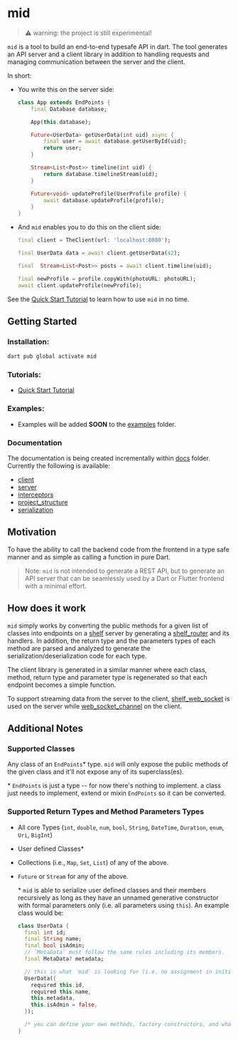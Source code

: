 # mid 

> ⚠️ warning: the project is still experimental! 

`mid` is a tool to build an end-to-end typesafe API in dart. The tool generates an API server and a client library in addition to handling requests and managing communication between the server and the client. 

In short:

- You write this on the server side:
    ```dart
    class App extends EndPoints {
        final Database database;

        App(this.database);

        Future<UserData> getUserData(int uid) async {
            final user = await database.getUserById(uid);
            return user;
        }

        Stream<List<Post>> timeline(int uid) {
            return database.timelineStream(uid);
        }

        Future<void> updateProfile(UserProfile profile) {
            await database.updateProfile(profile);
        }
    }
    ```

- And `mid` enables you to do this on the client side:

    ```dart
    final client = TheClient(url: 'localhost:8080');

    final UserData data = await client.getUserData(42); 

    final  Stream<List<Post>> posts = await client.timeline(uid); 

    final newProfile = profile.copyWith(photoURL: photoURL);
    await client.updateProfile(newProfile); 
    ```


See the [Quick Start Tutorial](https://github.com/osaxma/mid/tree/main/tutorials/quick_start/README.md) to learn how to use `mid` in no time. 

## Getting Started

### Installation:

```sh
dart pub global activate mid
```

### Tutorials:

- [Quick Start Tutorial](https://github.com/osaxma/mid/tree/main/tutorials/quick_start/README.md) 


### Examples:

- Examples will be added **SOON** to the [examples](https://github.com/osaxma/mid/tree/main/examples) folder. 

### Documentation
The documentation is being created incrementally within [docs](https://github.com/osaxma/mid/tree/main/docs) folder. Currently the following is available:

- [client](https://github.com/osaxma/mid/blob/main/docs/client.md)
- [server](https://github.com/osaxma/mid/blob/main/docs/server.md)
- [interceptors](https://github.com/osaxma/mid/blob/main/docs/interceptors.md)
- [project_structure](https://github.com/osaxma/mid/blob/main/docs/project_structure.md)
- [serialization](https://github.com/osaxma/mid/blob/main/docs/serialization.md)

## Motivation

To have the ability to call the backend code from the frontend in a type safe manner and as simple as calling a function in pure Dart. 

> Note: `mid` is not intended to generate a REST API, but to generate an API server that can be seamlessly used by a Dart or Flutter frontend with a minimal effort. 


## How does it work
`mid` simply works by converting the public methods for a given list of classes into endpoints on a [shelf][] server by generating a [shelf_router][] and its handlers. In addition, the return type and the parameters types of each method are parsed and analyzed to generate the serialization/deserialization code for each type. 

The client library is generated in a similar manner where each class, method, return type and parameter type is regenerated so that each endpoint becomes a simple function. 

To support streaming data from the server to the client, [shelf_web_socket] is used on the server while [web_socket_channel][] on the client. 

[shelf]: https://pub.dev/packages/shelf
[shelf_router]: https://pub.dev/packages/shelf_router
[shelf_web_socket]: https://pub.dev/packages/shelf_web_socket
[web_socket_channel]: https://pub.dev/packages/web_socket_channel

## Additional Notes 

### Supported Classes
Any class of an `EndPoints`\* type. `mid` will only expose the public methods of the given class and it'll not expose any of its superclass(es).

\* `EndPoints` is just a type -- for now there's nothing to implement. a class just needs to implement, extend or mixin `EndPoints` so it can be converted. 

### Supported Return Types and Method Parameters Types 

- All core Types (`int`, `double`, `num`, `bool`, `String`, `DateTime`, `Duration`, `enum`, `Uri`, `BigInt`)
- User defined Classes\*
- Collections (i.e., `Map`, `Set`, `List`) of any of the above.
- `Future` or `Stream` for any of the above. 

    \* `mid` is able to serialize user defined classes and their members recursively as long as they have an unnamed generative constructor with formal parameters only (i.e. all parameters using `this`). An example class would be:
    
    ```dart
    class UserData {
      final int id;
      final String name;
      final bool isAdmin;
      // `MetaData` must follow the same rules including its members.
      final MetaData? metadata;
    
      // this is what `mid` is looking for (i.e. no assignment in initializer list or constructor body):
      UserData({
        required this.id,
        required this.name,
        this.metadata,
        this.isAdmin = false,
      });
    
      /* you can define your own methods, factory constructors, and whatnot */
    }
    ```



<!-- 



```dart
Future<List<Object>> endpoints(Logger logger) async {
    final database = Database(url: String.fromEnvironment('DATABASE_URL'));
    return [
       App(apiKey: apiKey, database: database, logger: logger);,
    ];
}
```

One can also create multiple routes and endpoints such as:


```dart
Future<List<Object>> endpoints(Logger logger) async {
    final database = Database(url: String.fromEnvironment('DATABASE_URL'));
    final storageURL = String.fromEnvironment('STORAGE_KEY');
    final apiKey = String.fromEnvironment('API_KEY');

    final authAPI =  Auth(database: database, logger: logger);

    final storageAPI = Storage(apiKey: apiKey, url: storageURL, database: database, logger: logger);

    final applicationAPI = App(apiKey: apiKey, database: database, logger: logger);

    return [
        authAPI,
        storageAPI,
        applicationAPI,
    ];
}
```


 -->



<!-- 

## Roadmap 

[ ] API versioning and Preventing Unintended Breaking Changes

Disscusion: the idea here is to track methods return types and parameters so they do not break the api for apps, especially the one running an older version.
For instance, adding a new required parameter to a method or changing the name of a parameter can break the api for existing apps. `mid` should keep track of API changes somehow and warn the user when such a change occurs. This could be done by storing the generated APIs in some sort of a database and whenever `mid generate endpoints` is called, `mid` would compare the newly generated API with the previous one and present the user with appropriate warning. 


if @serverOnly is supported for serializable class members, add the following caveat:

When a `Type` is used in a return statement as well as an argument, any member annotated with `@serverOnly` must be optional (i.e. either nullable or with a default value).
```dart 
Future<User> getUserData() {/* */}
Future<void> updateUserData(User user) {/* */}

class User {
    final int id;
    final String name;

    @serverOnly
    final bool isBanned; // <~~ must be optional or nullable 
}
```

The main reason is that when a client invoke `updateUserData`, it'll be impossible to instantiate `User` without a value for `isBanned` since the data coming from the client wouldn't have a value for it. That's because when `User` is generated for the client, it wouldn't have `isBanned` field due to the `@serverOnly` annotation. 

note: 
    - idea 1: I think it's possible to have a lint rule for that (warning: isBanned must have a default value or be nullable)
    - idea 2: change `@serverOnly` so that it accepts an argument of `default value`

 -->


 <!-- 
 about generated code:
 The code generated by `mid` is intended to be human-readable, tho it's quite redundant. In other words, `mid` does not generate any magic code -- it removes the heavylifting of writing the same code repeatedly in both server and client. 

  -->


  <!-- 
  caching:

  cache response for functions where input is the same. On the server, the user may add an annotation such as @Cachable(duration: ....) (also added as headers on http request)
  the args can be hashd as a key for the cache. 
   -->



<!-- 

To Generate coverage:

- run in root project:
    dart test --coverage="coverage"  
- then:
    format_coverage --lcov --in=coverage --out=coverage/coverage.lcov  --report-on=lib
- then:
    genhtml coverage/coverage.lcov -o coverage/html  
- then open it:
    open coverage/html/index.html 
-->



<!-- 
1. **Create a `mid`  project:**
      ```sh
      mid create <project_name>
      ```
      This will create two dart projects in the following structure:
      ```
      <project_name>
            |- <project_name>_client
            |- <project_name>_server
      ```

  2. **open `<project_name>_server/mid/endpoints.dart` and add your endpoints there.**

        for example:

        ```dart
        Future<List<EndPoints>> getEndPoints(Logger logger) async {
            final database = Database(url: String.fromEnvironment('DATABASE_URL'));
            final storageURL = String.fromEnvironment('STORAGE_KEY');
            final apiKey = String.fromEnvironment('API_KEY');

            final authAPI =  Auth(database: database, logger: logger);

            final storageAPI = Storage(apiKey: apiKey, url: storageURL, database: database, logger: logger);

            final applicationAPI = App(apiKey: apiKey, database: database, logger: logger);

            return [
                authAPI,
                storageAPI,
                applicationAPI,
            ];
        }
        ```
        
  
      You can create the endpoints classes inside the `lib` folder, and then import them to the `endpoints` file. 

  3. **Generate server and client libraries:**

      ```sh
      mid generate all 
      ```

  4. **run the server from within `<project_name>_server` directory**

      ```sh
      dart run bin/server.dart
      -> Server listening on port 8000
      ```
  5. **import the client project into your frontend and you're set to go**
    
        a. Inside the root of the fronted project, run the following:

        ```sh
        flutter pub add <project_name>_client --path "/path/to/<project_name>_client"
        ```
        b. Inside the file where you'd like to use the client, import the package:
        ```dart
        import 'package:<project_name>_client/<project_name>_client.dart';
        ```
        c. To get the client, it'll be:
        ```dart
        // replace `ProjectName` with the actual project name
        // replace `localhost:8080` with the actual url and port if different. 
        final client = ProjectNameClient(url: 'localhost:8080'); 
        ```


 -->